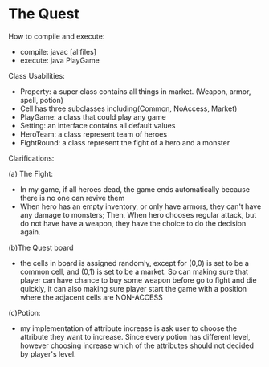 # The Quest 
How to compile and execute: 
 - compile: javac [allfiles]
 - execute: java PlayGame

Class Usabilities: 
 - Property: a super class contains all things in market. (Weapon, armor, spell, potion) 
 - Cell has three subclasses including(Common, NoAccess, Market)
 - PlayGame: a class that could play any game
 - Setting: an interface contains all default values
 - HeroTeam: a class represent team of heroes
 - FightRound: a class represent the fight of a hero and a monster


Clarifications: 

(a) The Fight: 
 - In my game, if all heroes dead, the game ends automatically because there    is no one can revive them 
 - When hero has an empty inventory, or only have armors, they can't have any damage to monsters; Then, When hero chooses regular attack, but do not have have a weapon, they have the choice to do the decision again. 

(b)The Quest board 
- the cells in board is assigned randomly, except for (0,0) is set to be a common cell, and (0,1) is set to be a market. So can making sure that player can have chance to buy some weapon before go to fight and die quickly, it can also making sure player start the game with a position where the adjacent cells are NON-ACCESS

(c)Potion: 
 - my implementation of attribute increase is ask user to choose the attribute they want to increase. Since every potion has different level, however choosing increase which of the attributes should not decided by player's level.

